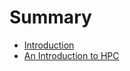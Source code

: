 # Summary

* [Introduction](README.md)
* [An Introduction to HPC](an-introduction-to-high-performance-computing.md)

